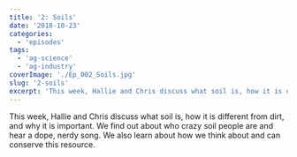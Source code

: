 ```yaml
---
title: '2: Soils'
date: '2018-10-23'
categories:
  - 'episodes'
tags:
  - 'ag-science'
  - 'ag-industry'
coverImage: './Ep_002_Soils.jpg'
slug: '2-soils'
excerpt: 'This week, Hallie and Chris discuss what soil is, how it is different from dirt, and why it is important. We find out about who crazy soil people are and hear a dope, nerdy song. We also learn about how we think about and can conserve this resource.'
---
```


This week, Hallie and Chris discuss what soil is, how it is different from dirt, and why it is important. We find out about who crazy soil people are and hear a dope, nerdy song. We also learn about how we think about and can conserve this resource.
